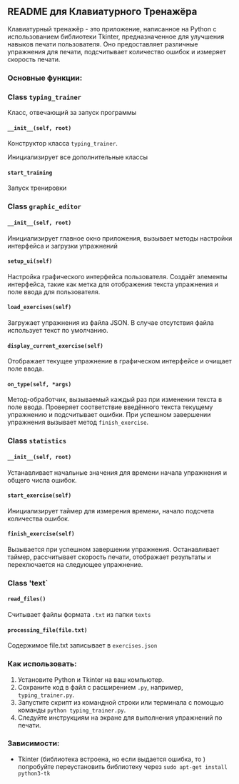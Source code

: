 ## README для Клавиатурного Тренажёра

Клавиатурный тренажёр - это приложение, написанное на Python с использованием
библиотеки Tkinter, предназначенное для улучшения навыков печати 
пользователя. Оно предоставляет различные упражнения для печати, 
подсчитывает количество ошибок и измеряет скорость печати.

### Основные функции:

### Class `typing_trainer`
Класс, отвечающий за запуск программы

#### `__init__(self, root)` 
Конструктор класса `typing_trainer`. 

Инициализирует все дополнительные классы

#### `start_training`
Запуск тренировки


### Class `graphic_editor`

#### `__init__(self, root)`
Инициализирует главное окно приложения, вызывает методы настройки интерфейса и загрузки упражнений

#### `setup_ui(self)`
Настройка графического интерфейса пользователя. Создаёт элементы интерфейса, такие как метка для отображения текста упражнения и поле ввода для пользователя.

#### `load_exercises(self)`
Загружает упражнения из файла JSON. В случае отсутствия файла использует текст по умолчанию.

#### `display_current_exercise(self)`
Отображает текущее упражнение в графическом интерфейсе и очищает поле ввода.

#### `on_type(self, *args)`
Метод-обработчик, вызываемый каждый раз при изменении текста в поле ввода. Проверяет соответствие введённого текста текущему упражнению и подсчитывает ошибки. При успешном завершении упражнения вызывает метод `finish_exercise`.


### Class `statistics`

#### `__init__(self, root)`
Устанавливает начальные значения для времени начала упражнения и общего числа ошибок.

#### `start_exercise(self)`
Инициализирует таймер для измерения времени, начало подсчета количества ошибок.

#### `finish_exercise(self)`
Вызывается при успешном завершении упражнения. Останавливает таймер, рассчитывает скорость печати, отображает результаты и переключается на следующее упражнение.

### Class 'text`

#### `read_files()`
Считывает файлы формата `.txt` из папки `texts`

#### `processing_file(file.txt)` 
Содержимое file.txt записывает в `exercises.json`

### Как использовать:

1. Установите Python и Tkinter на ваш компьютер.
2. Сохраните код в файл с расширением `.py`, например, `typing_trainer.py`.
3. Запустите скрипт из командной строки или терминала с помощью команды `python typing_trainer.py`.
4. Следуйте инструкциям на экране для выполнения упражнений по печати.

### Зависимости:
- Tkinter (библиотека встроена, но если выдается ошибка, то )
попробуйте переустановить библиотеку через ```sudo apt-get install python3-tk```